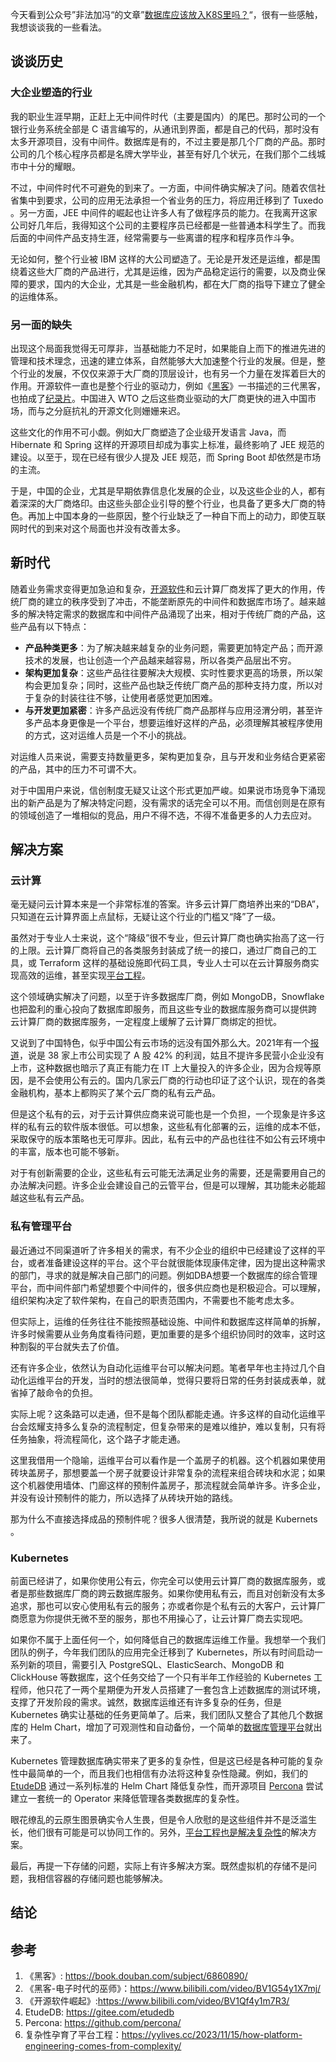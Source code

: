 <!--
title: Kubernetes太复杂，但还有其他方案吗？
cover: 
-->

今天看到公众号”非法加冯“的文章”[数据库应该放入K8S里吗？](https://mp.weixin.qq.com/s/4a8Qy4O80xqsnytC4l9lRg)“，很有一些感触，我想谈谈我的一些看法。

## 谈谈历史

### 大企业塑造的行业

我的职业生涯早期，正赶上无中间件时代（主要是国内）的尾巴。那时公司的一个银行业务系统全部是 C 语言编写的，从通讯到界面，都是自己的代码，那时没有太多开源项目，没有中间件。数据库是有的，不过主要是那几个厂商的产品。那时公司的几个核心程序员都是名牌大学毕业，甚至有好几个状元，在我们那个二线城市中十分的耀眼。

不过，中间件时代不可避免的到来了。一方面，中间件确实解决了问。随着农信社省集中到要求，公司的应用无法承担一个省业务的压力，将应用迁移到了 Tuxedo 。另一方面，JEE 中间件的崛起也让许多人有了做程序员的能力。在我离开这家公司好几年后，我得知这个公司的主要程序员已经都是一些普通本科学生了。而我后面的中间件产品支持生涯，经常需要与一些离谱的程序和程序员作斗争。

无论如何，整个行业被 IBM 这样的大公司塑造了。无论是开发还是运维，都是围绕着这些大厂商的产品进行，尤其是运维，因为产品稳定运行的需要，以及商业保障的要求，国内的大企业，尤其是一些金融机构，都在大厂商的指导下建立了健全的运维体系。

### 另一面的缺失

出现这个局面我觉得无可厚非，当基础能力不足时，如果能自上而下的推进先进的管理和技术理念，迅速的建立体系，自然能够大大加速整个行业的发展。但是，整个行业的发展，不仅仅来源于大厂商的顶层设计，也有另一个力量在发挥着巨大的作用。开源软件一直也是整个行业的驱动力，例如《[黑客](https://book.douban.com/subject/6860890/)》一书描述的三代黑客，也拍成了[纪录片](https://www.bilibili.com/video/BV1G54y1X7mj/?vd_source=fa5641db4da17c16b9e0cd7dc6a9c1c7)。中国进入 WTO 之后这些商业驱动的大厂商更快的进入中国市场，而与之分庭抗礼的开源文化则姗姗来迟。

这些文化的作用不可小觑。例如大厂商塑造了企业级开发语言 Java，而 Hibernate 和 Spring 这样的开源项目却成为事实上标准，最终影响了 JEE 规范的建设。以至于，现在已经有很少人提及 JEE 规范，而 Spring Boot 却依然是市场的主流。

于是，中国的企业，尤其是早期依靠信息化发展的企业，以及这些企业的人，都有着深深的大厂商烙印。由这些头部企业引导的整个行业，也具备了更多大厂商的特色。再加上中国本身的一些原因，整个行业缺乏了一种自下而上的动力，即使互联网时代的到来对这个局面也并没有改善太多。

## 新时代

随着业务需求变得更加急迫和复杂，[开源软件](https://www.bilibili.com/video/BV1Qf4y1m7R3/?spm_id_from=333.999.0.0&vd_source=fa5641db4da17c16b9e0cd7dc6a9c1c7)和云计算厂商发挥了更大的作用，传统厂商的建立的秩序受到了冲击，不能垄断原先的中间件和数据库市场了。越来越多的解决特定需求的数据库和中间件产品涌现了出来，相对于传统厂商的产品，这些产品有以下特点：

* **产品种类更多**：为了解决越来越复杂的业务问题，需要更加特定产品；而开源技术的发展，也让创造一个产品越来越容易，所以各类产品层出不穷。
* **架构更加复杂**：这些产品往往要解决大规模、实时性要求更高的场景，所以架构会更加复杂；同时，这些产品也缺乏传统厂商产品的那种支持力度，所以对于复杂的封装往往不够，让使用者感觉更加困难。
* **与开发更加紧密**：许多产品远没有传统厂商产品那样与应用泾渭分明，甚至许多产品本身更像是一个平台，想要运维好这样的产品，必须理解其被程序使用的方式，这对运维人员是一个不小的挑战。

对运维人员来说，需要支持数量更多，架构更加复杂，且与开发和业务结合更紧密的产品，其中的压力不可谓不大。

对于中国用户来说，信创制度无疑又让这个形式更加严峻。如果说市场竞争下涌现出的新产品是为了解决特定问题，没有需求的话完全可以不用。而信创则是在原有的领域创造了一堆相似的竞品，用户不得不选，不得不准备更多的人力去应对。

## 解决方案

### 云计算

毫无疑问云计算本来是一个非常标准的答案。许多云计算厂商培养出来的“DBA”，只知道在云计算界面上点鼠标，无疑让这个行业的门槛又“降”了一级。

虽然对于专业人士来说，这个“降级”很不专业，但云计算厂商也确实抬高了这一行的上限。云计算厂商将自己的各类服务封装成了统一的接口，通过厂商自己的工具，或 Terraform 这样的基础设施即代码工具，专业人士可以在云计算服务商实现高效的运维，甚至实现[平台工程](https://yylives.cc/2023/08/01/the-key-to-successful-platform-engineering-self-service-iac/)。

这个领域确实解决了问题，以至于许多数据库厂商，例如 MongoDB，Snowflake 也把盈利的重心投向了数据库即服务，而且这些专业的数据库服务商可以提供跨
云计算厂商的数据库服务，一定程度上缓解了云计算厂商绑定的担忧。

又说到了中国特色，似乎中国公有云市场的远没有国外那么大。2021年有一个[报道](https://finance.sina.com.cn/money/bank/bank_hydt/2021-05-06/doc-ikmxzfmm0752481.shtml)，说是 38 家上市公司实现了 A 股 42% 的利润，姑且不提许多民营小企业没有上市，这种数据也暗示了真正有能力在 IT 上大量投入的许多企业，因为合规等原因，是不会使用公有云的。国内几家云厂商的行动也印证了这个认识，现在的各类金融机构，基本上都购买了某个云厂商的私有云产品。

但是这个私有的云，对于云计算供应商来说可能也是一个负担，一个现象是许多这样的私有云的软件版本很低。可以想象，这些私有化部署的云，运维的成本不低，采取保守的版本策略也无可厚非。因此，私有云中的产品也往往不如公有云环境中的丰富，版本也可能不够新。

对于有创新需要的企业，这些私有云可能无法满足业务的需要，还是需要用自己的办法解决问题。许多企业会建设自己的云管平台，但是可以理解，其功能未必能超越这些私有云产品。

### 私有管理平台

最近通过不同渠道听了许多相关的需求，有不少企业的组织中已经建设了这样的平台，或者准备建设这样的平台。这个平台就很能体现康伟定律，因为提出这种需求的部门，寻求的就是解决自己部门的问题。例如DBA想要一个数据库的综合管理平台，而中间件部门希望想要个中间件的，很多供应商也是积极迎合。可以理解，组织架构决定了软件架构，在自己的职责范围内，不需要也不能考虑太多。

但实际上，运维的任务往往不能按照基础设施、中间件和数据库这样简单的拆解，许多时候需要从业务角度看待问题，更加重要的是多个组织协同时的效率，这时这种割裂的平台就失去了价值。

还有许多企业，依然认为自动化运维平台可以解决问题。笔者早年也主持过几个自动化运维平台的开发，当时的想法很简单，觉得只要将日常的任务封装成表单，就省掉了敲命令的负担。

实际上呢？这条路可以走通，但不是每个团队都能走通。许多这样的自动化运维平台会炫耀支持多么复杂的流程制定，但复杂带来的是难以维护，难以复制，只有将任务抽象，将流程简化，这个路子才能走通。

这里我借用一个隐喻，运维平台可以看作是一个盖房子的机器。这个机器如果使用砖块盖房子，那想要盖一个房子就要设计非常复杂的流程来组合砖块和水泥；如果这个机器使用墙体、门廊这样的预制件盖房子，那流程就会简单许多。许多企业，并没有设计预制件的能力，所以选择了从砖块开始的路线。

那为什么不直接选择成品的预制件呢？很多人很清楚，我所说的就是 Kubernets 。

### Kubernetes

前面已经讲了，如果你使用公有云，你完全可以使用云计算厂商的数据库服务，或者是那些数据库厂商的跨云数据库服务。如果你使用私有云，而且对创新没有太多追求，那也可以安心使用私有云的服务；亦或者你是个私有云的大客户，云计算厂商愿意为你提供无微不至的服务，那也不用操心了，让云计算厂商去实现吧。

如果你不属于上面任何一个，如何降低自己的数据库运维工作量。我想举一个我们团队的例子，今年我们团队的应用完全迁移到了 Kubernetes，所以有时间启动一系列新的项目，需要引入 PostgreSQL、ElasticSearch、MongoDB 和 ClickHouse 等数据库，这个任务交给了一个只有半年工作经验的 Kubernetes 工程师，他只花了一两个星期便为开发人员搭建了一套包含上述数据库的测试环境，支撑了开发阶段的需求。诚然，数据库运维还有许多复杂的任务，但是 Kubernetes 确实让基础的任务更简单了。后来，我们团队又整合了其他几个数据库的 Helm Chart，增加了可观测性和自动备份，一个简单的[数据库管理平台](https://gitee.com/etudedb)就出来了。

Kubernetes 管理数据库确实带来了更多的复杂性，但是这已经是各种可能的复杂性中最简单的一个，而且我们也相信有办法将这种复杂性隐藏。例如，我们的 [EtudeDB](https://gitee.com/etudedb) 通过一系列标准的 Helm Chart 降低复杂性，而开源项目 [Percona](https://github.com/percona/percona-everest-frontend) 尝试建立一套统一的 Operator 来降低管理各类数据库的复杂性。

眼花缭乱的云原生图景确实令人生畏，但是令人欣慰的是这些组件并不是泛滥生长，他们很有可能是可以协同工作的。另外，[平台工程也是解决复杂性](https://yylives.cc/2023/11/15/how-platform-engineering-comes-from-complexity/)的解决方案。

最后，再提一下存储的问题，实际上有许多解决方案。既然虚拟机的存储不是问题，我相信容器的存储问题也能够解决。

## 结论



## 参考

1. 《黑客》: https://book.douban.com/subject/6860890/
2. 《黑客-电子时代的巫师》：https://www.bilibili.com/video/BV1G54y1X7mj/
3. 《开源软件崛起》:https://www.bilibili.com/video/BV1Qf4y1m7R3/
4. EtudeDB: https://gitee.com/etudedb
5. Percona: https://github.com/percona/
6. 复杂性孕育了平台工程：https://yylives.cc/2023/11/15/how-platform-engineering-comes-from-complexity/